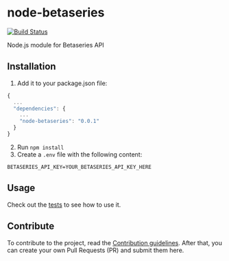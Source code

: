 node-betaseries
===============

[![Build Status](https://travis-ci.org/mebibou/node-betaseries.png)](https://travis-ci.org/mebibou/node-betaseries)

Node.js module for Betaseries API

## Installation

1. Add it to your package.json file:

```javascript
{
  ...
  "dependencies": {
    ...
    "node-betaseries": "0.0.1"
  }
}
```
2. Run ```npm install```
3. Create a `.env` file with the following content:
```
BETASERIES_API_KEY=YOUR_BETASERIES_API_KEY_HERE
```

## Usage

Check out the [tests](https://github.com/mebibou/node-betaseries/tree/master/test) to see how to use it.

## Contribute

To contribute to the project, read the [Contribution guidelines](https://github.com/mebibou/node-betaseries/blob/master/CONTRIBUTING.md).
After that, you can create your own Pull Requests (PR) and submit them here.
